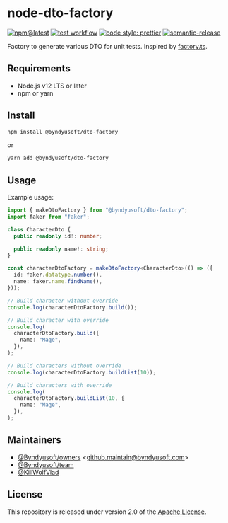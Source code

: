 # node-dto-factory

[![npm@latest](https://img.shields.io/npm/v/@byndyusoft/dto-factory/latest.svg)](https://www.npmjs.com/package/@byndyusoft/dto-factory)
[![test workflow](https://github.com/Byndyusoft/node-dto-factory/actions/workflows/test.yaml/badge.svg?branch=master)](https://github.com/Byndyusoft/node-dto-factory/actions/workflows/test.yaml)
[![code style: prettier](https://img.shields.io/badge/code_style-prettier-ff69b4.svg)](https://github.com/prettier/prettier)
[![semantic-release](https://img.shields.io/badge/%20%20%F0%9F%93%A6%F0%9F%9A%80-semantic--release-e10079.svg)](https://github.com/semantic-release/semantic-release)

Factory to generate various DTO for unit tests.
Inspired by [factory.ts](https://github.com/willryan/factory.ts).

## Requirements

- Node.js v12 LTS or later
- npm or yarn

## Install

```bash
npm install @byndyusoft/dto-factory
```

or

```bash
yarn add @byndyusoft/dto-factory
```

## Usage

Example usage:

```typescript
import { makeDtoFactory } from "@byndyusoft/dto-factory";
import faker from "faker";

class CharacterDto {
  public readonly id!: number;

  public readonly name!: string;
}

const characterDtoFactory = makeDtoFactory<CharacterDto>(() => ({
  id: faker.datatype.number(),
  name: faker.name.findName(),
}));

// Build character without override
console.log(characterDtoFactory.build());

// Build character with override
console.log(
  characterDtoFactory.build({
    name: "Mage",
  }),
);

// Build characters without override
console.log(characterDtoFactory.buildList(10));

// Build characters with override
console.log(
  characterDtoFactory.buildList(10, {
    name: "Mage",
  }),
);
```

## Maintainers

- [@Byndyusoft/owners](https://github.com/orgs/Byndyusoft/teams/owners) <<github.maintain@byndyusoft.com>>
- [@Byndyusoft/team](https://github.com/orgs/Byndyusoft/teams/team)
- [@KillWolfVlad](https://github.com/KillWolfVlad)

## License

This repository is released under version 2.0 of the
[Apache License](https://www.apache.org/licenses/LICENSE-2.0).
